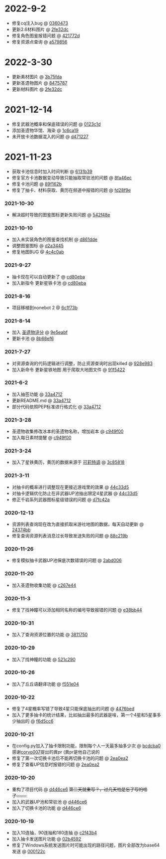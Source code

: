 # 2022-9-2

* 修复cq注入bug @ [0360473](https://github.com/H-K-Y/Genshin_Impact_bot/commit/0360473)
* 更新2.6材料图片 @ [2fe32dc](https://github.com/H-K-Y/Genshin_Impact_bot/commit/2fe32dc)
* 修复角色图鉴报错问题 @ [421772d](https://github.com/H-K-Y/Genshin_Impact_bot/commit/421772d)
* 修复资源点查询 @ [a579856](https://github.com/H-K-Y/Genshin_Impact_bot/commit/a579856)

# 2022-3-30

* 更新素材图片 @ [3b75fda](https://github.com/H-K-Y/Genshin_Impact_bot/commit/3b75fda)
* 更新圣遗物图片 @ [8475787](https://github.com/H-K-Y/Genshin_Impact_bot/commit/8475787)
* 更新材料图片 @ [2fe32dc](https://github.com/H-K-Y/Genshin_Impact_bot/commit/2fe32dc)

# 2021-12-14

* 修复武器池概率和保底错误的问题 @ [0123c1d](https://github.com/H-K-Y/Genshin_Impact_bot/commit/0123c1d)
* 添加圣遗物华馆、海染 @ [1c6ca19](https://github.com/H-K-Y/Genshin_Impact_bot/commit/1c6ca19)
* 未开放卡池数据混入的问题 @ [d471227](https://github.com/H-K-Y/Genshin_Impact_bot/commit/d471227)

# 2021-11-23

* 获取卡池信息时加入时间判断 @ [6131b39](https://github.com/H-K-Y/Genshin_Impact_bot/commit/6131b39)
* 修复官方卡池数据变动导致只能抽取常驻池的问题 @ [8fa46ec](https://github.com/H-K-Y/Genshin_Impact_bot/commit/8fa46ec)
* 修复卡池问题 @ [89f162b](https://github.com/H-K-Y/Genshin_Impact_bot/commit/89f162b)
* 修复了抽卡、材料获取、黄历在频道中报错的问题 @ [fd28f9e](https://github.com/H-K-Y/Genshin_Impact_bot/commit/fd28f9e)


### 2021-10-30

* 解决超时导致的图鉴图标更新失败问题 @ [542f48e](https://github.com/H-K-Y/Genshin_Impact_bot/commit/542f48e)

### 2021-10-10

* 加入未实装角色的图鉴查找机制 @ [d861dde](https://github.com/H-K-Y/Genshin_Impact_bot/commit/d861dde)
* 调整图鉴图标 @ [d2a3445](https://github.com/H-K-Y/Genshin_Impact_bot/commit/d2a3445)
* 修复地图BUG @ [4c4c0ab](https://github.com/H-K-Y/Genshin_Impact_bot/commit/4c4c0ab)

### 2021-9-27

* 抽卡现在可以自动更新了 @ [cd80eba](https://github.com/H-K-Y/Genshin_Impact_bot/commit/cd80eba)
* 加入新指令 更新星铁卡池 @ [cd80eba](https://github.com/H-K-Y/Genshin_Impact_bot/commit/cd80eba)

### 2021-8-16

* 项目移植到nonebot 2  @ [6c1f73b](https://github.com/H-K-Y/Genshin_Impact_bot/commit/6c1f73b)

### 2021-8-14

* 加入 [圣遗物评分](https://github.com/H-K-Y/Genshin_Impact_bot/issues/31) @ [9e5eabf](https://github.com/H-K-Y/Genshin_Impact_bot/commit/9e5eabf)
* 更新卡池 @ [8b68ef6](https://github.com/H-K-Y/Genshin_Impact_bot/commit/8b68ef6)

### 2021-7-27

* 对资源查询的代码逻辑进行调整，防止资源查询时出现killed @ [928e983](https://github.com/H-K-Y/Genshin_Impact_bot/commit/928e983)
* 加入新命令 更新星铁地图 用于爬取大地图文件 @ [91f5422](https://github.com/H-K-Y/Genshin_Impact_bot/commit/91f5422)

### 2021-6-2

* 加入抽签功能 @ [33a4712](https://github.com/H-K-Y/Genshin_Impact_bot/commit/33a4712)
* 更新README.md @ [33a4712](https://github.com/H-K-Y/Genshin_Impact_bot/commit/33a4712)
* 部分代码依照PEP标准进行格式化 @ [33a4712](https://github.com/H-K-Y/Genshin_Impact_bot/commit/33a4712)


### 2021-3-28

* 圣遗物收集修改冰本的圣遗物名称，增加岩本 @ [c949f00](https://github.com/H-K-Y/Genshin_Impact_bot/commit/c949f00)
* 加入每日素材提醒 @ [c949f00](https://github.com/H-K-Y/Genshin_Impact_bot/commit/c949f00)

### 2021-3-24

* 加入了星铁黄历，黄历的数据来源于 [可莉特调](https://genshin.pub/) @ [3c85818](https://github.com/H-K-Y/Genshin_Impact_bot/commit/3c85818)

### 2021-3-11

* 对抽卡的概率进行调整现在更接近游戏里的效果 @ [44c33d5](https://github.com/H-K-Y/Genshin_Impact_bot/commit/44c33d5)
* 对抽卡逻辑优化防止在非武器UP池抽出限定4星武器 @ [44c33d5](https://github.com/H-K-Y/Genshin_Impact_bot/commit/44c33d5)
* 修正千岩系列武器图标星级错误的问题 @ [d7fc42a](https://github.com/H-K-Y/Genshin_Impact_bot/commit/d7fc42a)

### 2020-12-13

* 资源列表查询现在改为直接抓取米游社地图的数据，每天自动更新 @ [24374bb](https://github.com/H-K-Y/Genshin_Impact_bot/commit/24374bb)
* 修复查询资源列表消息过长导致发送失败的问题 @ [88c219b](https://github.com/H-K-Y/Genshin_Impact_bot/commit/88c219b)

### 2020-11-26

* 修复模拟抽卡武器UP池保底次数错误的问题 @ [2abd006](https://github.com/H-K-Y/Genshin_Impact_bot/commit/2abd006)

### 2020-11-20

* 加入圣遗物收集功能 @ [c267e44](https://github.com/H-K-Y/Genshin_Impact_bot/commit/c267e44)

### 2020-11-3

* 修复了找神瞳可以添加相同名称的编号导致报错的问题 @ [e38bb44](https://github.com/H-K-Y/Genshin_Impact_bot/commit/e38bb44)

### 2020-10-31

* 加入了查询资源位置的功能 @ [3811750](https://github.com/H-K-Y/Genshin_Impact_bot/commit/3811750)

### 2020-10-29

* 加入了找神瞳的功能 @ [521c290](https://github.com/H-K-Y/Genshin_Impact_bot/commit/521c290)

### 2020-10-26

* 加入了丘丘语翻译功能 @ [f551e04](https://github.com/H-K-Y/Genshin_Impact_bot/commit/f551e04)

### 2020-10-22

* 修复了4星概率写错了导致4星只能保底抽出的问题 @ [4476bed](https://github.com/H-K-Y/Genshin_Impact_bot/commit/4476bed)
* 加入了更多抽卡的统计结果，比如抽出最多的武器是啥，第一个4星和5星事多少抽出的 @ [f6d5cc6](https://github.com/H-K-Y/Genshin_Impact_bot/commit/f6d5cc6)

### 2020-10-21

* 在config.py加入了抽卡限制功能，限制每个人一天最多抽多少次 @ [bcdcba0](https://github.com/H-K-Y/Genshin_Impact_bot/commit/bcdcba0)
    感谢[corvo007](https://github.com/corvo007)提出的粪pr (粪pr是他自己说的
* 修复了第一次切换卡池后不能再切换卡池的问题 @ [2ea0ea2](https://github.com/H-K-Y/Genshin_Impact_bot/commit/2ea0ea2)
* 修复了查看UP信息时报错的问题 @ [2ea0ea2](https://github.com/H-K-Y/Genshin_Impact_bot/commit/2ea0ea2)

### 2020-10-20

* 重构了项目代码 @ [d446ce6](https://github.com/H-K-Y/Genshin_Impact_bot/commit/d446ce6)
    ~~第二天就重写？，过几天怕是忘了写的啥了........~~
* 加入的武器UP池和常驻池 @ [d446ce6](https://github.com/H-K-Y/Genshin_Impact_bot/commit/d446ce6)
* 加入了切换卡池的功能 @ [d446ce6](https://github.com/H-K-Y/Genshin_Impact_bot/commit/d446ce6)

### 2020-10-19

* 加入10连抽，90连抽和180连抽 @ [c2f43b4](https://github.com/H-K-Y/Genshin_Impact_bot/commit/c2f43b4)
* 加入抽卡发送图片功能 @ [02b4592](https://github.com/H-K-Y/Genshin_Impact_bot/commit/02b4592)
* 修复了Windows系统发送图片时可能出现的路径问题，图片全部改为base64发送 @ [000122c](https://github.com/H-K-Y/Genshin_Impact_bot/commit/000122c)
